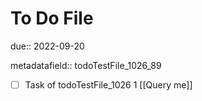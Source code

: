 # To Do File

due:: 2022-09-20

metadatafield:: todoTestFile_1026_89

- [ ] Task of todoTestFile_1026 1 [[Query me]]
